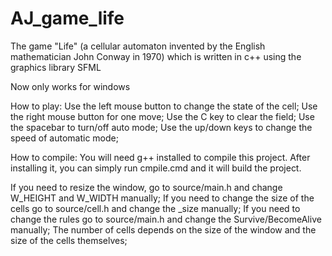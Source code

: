 # AJ_game_life
The game "Life" (a cellular automaton invented by the English mathematician John Conway in 1970) which is written in c++ using the graphics library SFML

Now only works for windows

How to play:
  Use the left mouse button to change the state of the cell;
  Use the right mouse button for one move;
  Use the C key to clear the field;
  Use the spacebar to turn/off auto mode;
  Use the up/down keys to change the speed of automatic mode;

How to compile:
  You will need g++ installed to compile this project. After installing it, you can simply run cmpile.cmd and it will build the project.

If you need to resize the window, go to source/main.h and change W_HEIGHT and W_WIDTH manually;
If you need to change the size of the cells go to source/cell.h and change the _size manually;
If you need to change the rules go to source/main.h and change the Survive/BecomeAlive manually;
The number of cells depends on the size of the window and the size of the cells themselves;
